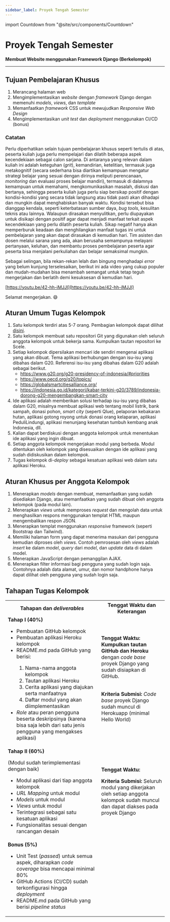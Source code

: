 ```yaml
---
sidebar_label: Proyek Tengah Semester
---
```


import Countdown from "@site/src/components/Countdown"

# Proyek Tengah Semester

**Membuat Website menggunakan Framework Django (Berkelompok)**

---

## Tujuan Pembelajaran Khusus

1. Merancang halaman web
2. Mengimplementasikan _website_ dengan _framework_ Django dengan memenuhi _models_, _views_, dan _template_
3. Memanfaatkan _framework_ CSS untuk mewujudkan _Responsive Web Design_
4. Mengimplementasikan _unit test_ dan _deployment_ menggunakan CI/CD (bonus)

### Catatan

Perlu diperhatikan selain tujuan pembelajaran khusus seperti tertulis di atas, peserta kuliah juga perlu mempelajari dan dilatih beberapa aspek kecendekiaan sebagai calon sarjana. Di antaranya yang relevan dalam kuliah ini adalah keteguhan (_grit_), kemandirian, ketelitian, termasuk juga metakognitif (secara sederhana bisa diartikan kemampuan mengatur strategi belajar yang sesuai dengan dirinya meliputi perencanaan, _monitoring_ dan evaluasi proses belajar mandiri), termasuk di dalamnya kemampuan untuk memahami, mengkomunikasikan masalah, diskusi dan bertanya,  sehingga peserta kuliah juga perlu siap bersikap positif dengan kondisi-kondisi yang secara tidak langsung atau tidak pasti akan dihadapi dan mungkin dapat menghabiskan banyak waktu. Kondisi tersebut bisa dianggap kendala, seperti keterbatasan sumber daya, _bug tools_, kesulitan teknis atau lainnya. Walaupun dirasakan menyulitkan, perlu diupayakan untuk disikapi dengan positif agar dapat menjadi manfaat terkait aspek kecendekiaan yang perlu dilatih peserta kuliah. Sikap negatif hanya akan memperburuk keadaan dan menghilangkan manfaat tugas ini untuk pembelajaran yang akan dapat dirasakan di kemudian hari. Tim asisten dan dosen melalui sarana yang ada, akan berusaha semampunya melayani pertanyaan, keluhan, dan membantu proses pembelajaran peserta agar peserta bisa menjalani perkuliahan dan belajar semaksimal mungkin.

Sebagai selingan, bila rekan-rekan lelah dan bingung menghadapi _error_ yang belum kunjung terselesaikan, berikut ini ada video yang cukup populer dan mudah-mudahan bisa menambah semangat untuk tetap teguh mengerjakan dan berlatih demi kesuksesan di kemudian hari.

[https://youtu.be/42-hh-iMJJI](https://youtu.be/42-hh-iMJJI)

Selamat mengerjakan. 😄

## Aturan Umum Tugas Kelompok 

1. Satu kelompok terdiri atas 5-7 orang. Pembagian kelompok dapat dilihat [disini](https://docs.google.com/spreadsheets/d/1JF-GmUqdlwyvogW1_A1kZdrMWuAoNH3yjAC_EzJ7BcQ/edit?usp=sharing). 
2. Satu kelompok membuat satu repositori Git yang digunakan oleh seluruh anggota kelompok untuk bekerja sama. Kumpulkan tautan repositori ke Scele.
3. Setiap kelompok dipersilakan mencari ide sendiri mengenai aplikasi yang akan dibuat. Tema aplikasi berhubungan dengan isu-isu yang dibahas dalam G20. Referensi isu-isu yang dibahas dalam G20 adalah sebagai berikut.
    - https://www.g20.org/g20-presidency-of-indonesia/#priorities
    - https://www.oecd.org/g20/topics/
    - https://globalsmartcitiesalliance.org/
    - https://indonesia.go.id/kategori/kabar-terkini-g20/3789/indonesia-dorong-g20-mengembangkan-smart-city
4. Ide aplikasi adalah memberikan solusi terhadap isu-isu yang dibahas dalam G20, misalnya membuat aplikasi web tentang mobil listrik, bank sampah, donasi pohon, _smart city_ (seperti Qlue), pelaporan kebakaran hutan, aplikasi gotong royong untuk donasi orang kelaparan, aplikasi PeduliLindungi, aplikasi menunjang kesehatan tumbuh kembang anak Indonesia, dll.
5. Kalian dapat berdiskusi dengan anggota kelompok untuk menentukan ide aplikasi yang ingin dibuat.
6. Setiap anggota kelompok mengerjakan modul yang berbeda. Modul ditentukan oleh kelompok yang disesuaikan dengan ide aplikasi yang sudah didiskusikan dalam kelompok.
7. Tugas kelompok di-_deploy_ sebagai kesatuan aplikasi web dalam satu aplikasi Heroku.

## Aturan Khusus per Anggota Kelompok

1. Menerapkan _models_ dengan membuat, memanfaatkan yang sudah disediakan Django, atau memanfaatkan yang sudah dibuat oleh anggota kelompok (pada modul lain).
2. Menerapkan _views_ untuk memproses _request_ dan mengolah data untuk menghasilkan respons menggunakan templat HTML maupun mengembalikan respon JSON.
3. Menerapkan templat menggunakan _responsive_ framework (seperti Bootstrap dan Tailwind).
4. Memiliki halaman form yang dapat menerima masukan dari pengguna kemudian diproses oleh _views_. Contoh pemrosesan oleh _views_ adalah _insert_ ke dalam _model_, _query_ dari _model_, dan _update_ data di dalam model.
5. Menerapkan JavaScript dengan pemanggilan AJAX.
6. Menerapkan filter informasi bagi pengguna yang sudah login saja. Contohnya adalah data alamat, umur, dan nomor handphone hanya dapat dilihat oleh pengguna yang sudah login saja.

## Tahapan Tugas Kelompok

<table>
    <tr>
        <th>Tahapan dan <em>deliverables</em></th>
        <th>Tenggat Waktu dan Keterangan</th>
    </tr>
    <tr>
        <td>
            <b>Tahap I (40%)</b>
            <ul>
                <li>Pembuatan GitHub kelompok</li>
                <li>Pembuatan aplikasi Heroku kelompok</li>
                <li>README.md pada GitHub yang berisi:</li>
                    <ol>
                        <li>Nama-nama anggota kelompok</li>
                        <li>Tautan aplikasi Heroku</li>
                        <li>Cerita aplikasi yang diajukan serta manfaatnya</li>
                        <li>Daftar modul yang akan diimplementasikan</li>
                    </ol>
                <li><em>Role</em> atau peran pengguna beserta deskripsinya (karena bisa saja lebih dari satu jenis pengguna yang mengakses aplikasi)</li>
            </ul>
        </td>
        <td>
            <b>Tenggat Waktu:</b>
            <Countdown deadline={new Date("13 October 2022 23:55 GMT+7")} />
            <b>Kumpulkan tautan GitHub dan Heroku</b> dengan <em>code base</em> proyek Django yang sudah disiapkan di GitHub.
            <br />
            <br />
            <p><b>Kriteria Submisi:</b> <em>Code base</em> proyek Django sudah muncul di Herokuapp (minimal Hello World)</p>
        </td>
    </tr>
    <tr>
        <td>
            <b>Tahap II (60%)</b>
            <p>(Modul sudah terimplementasi dengan baik)</p>
            <ul>
                <li>Modul aplikasi dari tiap anggota kelompok</li>
                <li><em>URL Mapping</em> untuk modul</li>
                <li><em>Models</em> untuk modul</li>
                <li><em>Views</em> untuk modul</li>
                <li>Terintegrasi sebagai satu kesatuan aplikasi</li>
                <li>Fungsionalitas sesuai dengan rancangan desain</li>
            </ul>
        </td>
        <td>
            <b>Tenggat Waktu:</b>
            <Countdown deadline={new Date("30 October 2022 23:55 GMT+7")} />
            <p><b>Kriteria Submisi:</b> Seluruh modul yang dikerjakan oleh setiap anggota kelompok sudah muncul dan dapat diakses pada proyek Django</p>
        </td>
    </tr>
    <tr>
        <td>
            <b>Bonus (5%)</b>
            <ul>
                <li>Unit Test (<em>passed</em>) untuk semua aspek, diharapkan <em>code coverage</em> bisa mencapai minimal 80%</li>
                <li>GitHub Actions (CI/CD) sudah terkonfigurasi hingga <em>deployment</em></li>
                <li>README.md pada GitHub yang berisi <em>pipeline status</em></li>
            </ul>
        </td>
        <td></td>
    </tr>
</table>